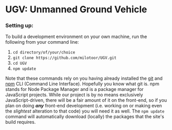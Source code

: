 UGV: Unmanned Ground Vehicle
===

### Setting up:
To build a development environment on your own machine, run the following from your command line:

1. `cd directory/of/your/choice`
2. `git clone https://github.com/milotoor/UGV.git`
3. `cd UGV`
4. `npm update`

Note that these commands rely on you having already installed the [git](http://git-scm.com/) and [npm](https://www.npmjs.org/) CLI (Command Line Interface).  Hopefully you know what git is. npm stands for Node Package Manager and is a package manager for JavaScript projects.  While our project is by no means exclusively JavaScript-driven, there will be a fair amount of it on the front-end, so if you plan on doing **_any_** front-end development (i.e. working on or making even the *slightest* alteration to that code) you will need it as well.  The `npm update` command will automatically download (locally) the packages that the site's build requires.

